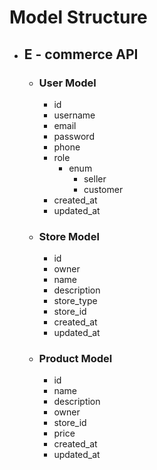 # Model Structure
- ## E - commerce API
    - ### User Model
        - id 
        - username
        - email
        - password
        - phone
        - role 
            - enum
                - seller
                - customer
        - created_at
        - updated_at
    - ### Store Model
        - id
        - owner
        - name
        - description
        - store_type
        - store_id
        - created_at
        - updated_at
    - ### Product Model
        - id
        - name
        - description
        - owner
        - store_id
        - price
        - created_at
        - updated_at